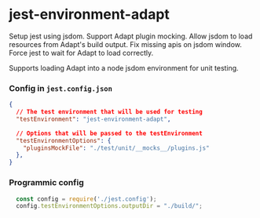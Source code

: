# jest-environment-adapt

Setup jest using jsdom. Support Adapt plugin mocking. Allow jsdom to load resources from Adapt's build output. Fix missing apis on jsdom window. Force jest to wait for Adapt to load correctly.

Supports loading Adapt into a node jsdom environment for unit testing.

### Config in `jest.config.json`
```json
{
  // The test environment that will be used for testing
  "testEnvironment": "jest-environment-adapt",

  // Options that will be passed to the testEnvironment
  "testEnvironmentOptions": {
    "pluginsMockFile": "./test/unit/__mocks__/plugins.js"
  },
}
```

### Programmic config
```js
  const config = require('./jest.config');
  config.testEnvironmentOptions.outputDir = "./build/";
```
